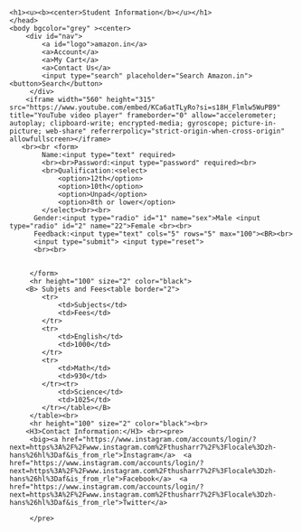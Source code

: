 # <!DOCTYPE html>
<html>
    <title>TP</title>
    <head>
        <link rel="stylesheet" href="style.css">
    
    <h1><u><b><center>Student Information</b></u></h1>
    </head>
    <body bgcolor="grey" ><center>
        <div id="nav">
            <a id="logo">amazon.in</a>
            <a>Account</a>
            <a>My Cart</a>
            <a>Contact Us</a>
            <input type="search" placeholder="Search Amazon.in"><button>Search</button>
         </div>
        <iframe width="560" height="315" src="https://www.youtube.com/embed/KCa6atTLyRo?si=s18H_Flmlw5WuPB9" title="YouTube video player" frameborder="0" allow="accelerometer; autoplay; clipboard-write; encrypted-media; gyroscope; picture-in-picture; web-share" referrerpolicy="strict-origin-when-cross-origin" allowfullscreen></iframe>
       <br><br <form>
            Name:<input type="text" required>
            <br><br>Password:<input type="password" required><br>
            <br>Qualification:<select>
                <option>12th</option>
                <option>10th</option>
                <option>Unpad</option>
                <option>8th or lower</option>
            </select><br><br>
          Gender:<input type="radio" id="1" name="sex">Male <input type="radio" id="2" name="22">Female <br><br>
          Feedback:<input type="text" cols="5" rows="5" max="100"><BR><br>
          <input type="submit"> <input type="reset">
          <br><br>
          

         </form>
         <hr height="100" size="2" color="black">
        <B> Subjets and Fees<table border="2">
            <tr>
                <td>Subjects</td>
                <td>Fees</td>
            </tr>
            <tr>
                <td>English</td>
                <td>1000</td>
            </tr>
            <tr>
                <td>Math</td>
                <td>930</td>
            </tr><tr>
                <td>Science</td>
                <td>1025</td>
            </tr></table></B>
         </table><br>
         <hr height="100" size="2" color="black"><br>
        <H3>Contact Information:</H3> <br><pre>
         <big><a href="https://www.instagram.com/accounts/login/?next=https%3A%2F%2Fwww.instagram.com%2Fthusharr7%2F%3Flocale%3Dzh-hans%26hl%3Daf&is_from_rle">Instagram</a>  <a href="https://www.instagram.com/accounts/login/?next=https%3A%2F%2Fwww.instagram.com%2Fthusharr7%2F%3Flocale%3Dzh-hans%26hl%3Daf&is_from_rle">Facebook</a>  <a href="https://www.instagram.com/accounts/login/?next=https%3A%2F%2Fwww.instagram.com%2Fthusharr7%2F%3Flocale%3Dzh-hans%26hl%3Daf&is_from_rle">Twitter</a>
         
         </pre>

 </body>

</html>
